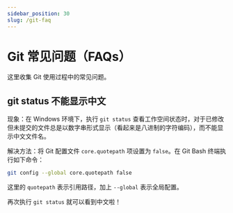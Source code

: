 ```yaml
---
sidebar_position: 30
slug: /git-faq
---
```


# Git 常见问题（FAQs）

这里收集 Git 使用过程中的常见问题。



## git status 不能显示中文

现象：在 Windows 环境下，执行 `git status` 查看工作空间状态时，对于已修改但未提交的文件总是以数字串形式显示（看起来是八进制的字符编码），而不能显示中文文件名。

解决方法：将 Git 配置文件 `core.quotepath` 项设置为 `false`。在 Git Bash 终端执行如下命令：

```bash
git config --global core.quotepath false
```

这里的 `quotepath` 表示引用路径，加上 `--global` 表示全局配置。

再次执行 `git status` 就可以看到中文啦！

